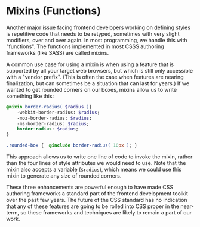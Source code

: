 # Mixins (Functions)
Another major issue facing frontend developers working on defining styles is repetitive code that needs to be retyped, sometimes with very slight modifiers, over and over again. In most programming, we handle this with "functions". The functions implemented in most CSSS authoring frameworks (like SASS) are called mixins.  

A common use case for using a mixin is when using a feature that is supported by all your target web browsers, but which is still only accessible with a "vendor prefix". (This is often the case when features are nearing finalization, but can sometimes be a situation that can last for years.) If we wanted to get rounded corners on our boxes, mixins allow us to write something like this:

```sass
@mixin border-radius( $radius ){
    -webkit-border-radius: $radius;
    -moz-border-radius: $radius;
    -ms-border-radius: $radius;
    border-radius: $radius;
}

.rounded-box {  @include border-radius( 10px ); }
```

This approach allows us to write one line of code to invoke the mixin, rather than the four lines of style attributes we would need to use. Note that the mixin also accepts a variable (`$radius`), which means we could use this mixin to generate any size of rounded corners.

These three enhancements are powerful enough to have made CSS authoring frameworks a standard part of the frontend development toolkit over the past few years. The future of the CSS standard has no indication that any of these features are going to be rolled into CSS proper in the near-term, so these frameworks and techniques are likely to remain a part of our work.